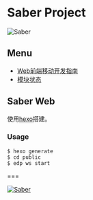 # Saber Project

![Saber](https://cloud.githubusercontent.com/assets/157338/2575503/00865afe-b954-11e3-8ef3-02d427227e63.png)

## Menu

+ [Web前端移动开发指南](https://github.com/ecomfe/saber/wiki/Guide)
+ [模块状态](https://github.com/ecomfe/saber/wiki/Module-Status)

## Saber Web

使用[hexo](https://github.com/tommy351/hexo)搭建。

### Usage

    $ hexo generate
    $ cd public
    $ edp ws start

===

[![Saber](https://f.cloud.github.com/assets/157338/1485433/aeb5c72a-4714-11e3-87ae-7ef8ae66e605.png)](http://ecomfe.github.io/saber/)
